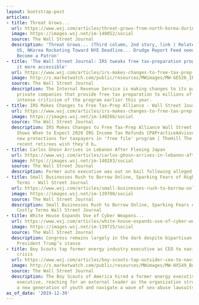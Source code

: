 ```yaml
---
layout: bootstrap-post
articles:
- title: Threat Grows...
  url: https://www.wsj.com/articles/threat-grows-from-north-korea-during-nuclear-deadlock-with-more-to-come-11577724066
  image: https://images.wsj.net/im-140052/social
  source: The Wall Street Journal
  description: 'Threat Grows... (Third column, 2nd story, link ) Related stories:
    US, NKorea Rocketing Toward NYE Deadline... Drudge Report Feed needs your support!
    Become a Patron'
- title: 'The Wall Street Journal: IRS tweaks free tax-preparation program to make
    it more accessible'
  url: https://www.wsj.com/articles/irs-makes-changes-to-free-tax-prep-alliance-1157774156
  image: http://s.marketwatch.com/public/resources/MWimages/MW-GE526_IRS_ZG_20180228080916.jpg
  source: The Wall Street Journal
  description: The Internal Revenue Service is making changes to its partnership with
    private companies that provide free tax preparation to millions of filers, following
    intense criticism of the program earlier this year.
- title: IRS Makes Changes to Free Tax-Prep Alliance - Wall Street Journal
  url: https://www.wsj.com/articles/irs-makes-changes-to-free-tax-prep-alliance-11577741564
  image: https://images.wsj.net/im-140266/social
  source: The Wall Street Journal
  description: IRS Makes Changes to Free Tax-Prep Alliance Wall Street Journal Chart
    Shows When to Expect 2020 IRS Income Tax Refunds CPAPracticeAdvisor.com IRS gets
    new protections for taxpayers in 'free file' program | TheHill The Hill 34% of
    recent retirees wish they'd b…
- title: Carlos Ghosn Arrives in Lebanon After Fleeing Japan
  url: https://www.wsj.com/articles/carlos-ghosn-arrives-in-lebanon-after-fleeing-japan-11577741238
  image: https://images.wsj.net/im-140283/social
  source: The Wall Street Journal
  description: Former auto executive was out on bail following alleged financial wrongdoing
- title: Small Businesses Rush to Borrow Online, Sparking Fears of High Rates, Costly
    Terms - Wall Street Journal
  url: https://www.wsj.com/articles/small-businesses-rush-to-borrow-online-sparking-fears-of-high-rates-costly-terms-11577734013
  image: https://images.wsj.net/im-139700/social
  source: The Wall Street Journal
  description: Small Businesses Rush to Borrow Online, Sparking Fears of High Rates,
    Costly Terms Wall Street Journal
- title: White House Expands Use of Cyber Weapons...
  url: https://www.wsj.com/articles/white-house-expands-use-of-cyber-weapons-but-stays-secretive-on-policies-11577728030
  image: https://images.wsj.net/im-139725/social
  source: The Wall Street Journal
  description: Congress remains largely in the dark despite bipartisan criticism of
    President Trump’s stance
- title: Boy Scouts tap former energy industry executive as CEO to navigate legal
    crisis
  url: https://www.wsj.com/articles/boy-scouts-tap-outsider-ceo-to-navigate-legal-crisis-11577726749
  image: http://s.marketwatch.com/public/resources/MWimages/MW-HX549_BoySco_ZG_20191230130543.jpg
  source: The Wall Street Journal
  description: The Boy Scouts of America hired a former energy executive as chief
    executive, reaching for an external leader as the organization struggles to attract
    a new generation of youth and navigate a wave of sex-abuse lawsuits.
as_of_date: '2019-12-30'
---
```


